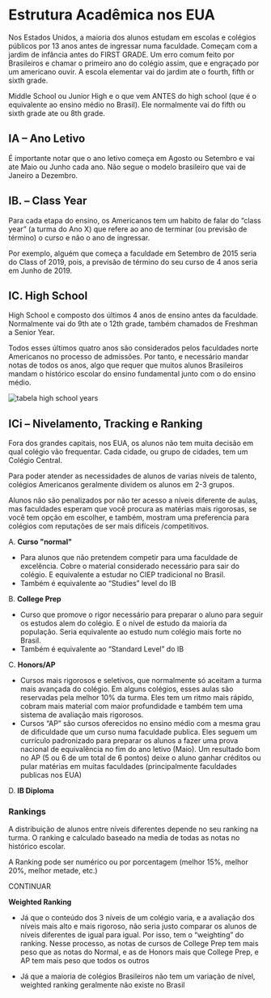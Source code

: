 # Estrutura Acadêmica nos EUA
 
Nos Estados Unidos, a maioria dos alunos estudam em escolas e colégios públicos por 13 anos antes de ingressar numa faculdade.  Começam com a jardim de infância antes do FIRST GRADE.  Um erro comum feito por Brasileiros e chamar o primeiro ano do colégio assim, que e engraçado por um americano ouvir.  A escola elementar vai do jardim ate o fourth, fifth or sixth grade. 
 
 
Middle School ou Junior High e o que vem ANTES do high school (que é o equivalente ao ensino médio no Brasil). Ele normalmente vai do fifth ou sixth grade ate ou 8th grade.
 
## IA – Ano Letivo

É importante notar que o ano letivo começa em Agosto ou Setembro e vai ate Maio ou Junho cada ano. Não segue o modelo brasileiro que vai de Janeiro a Dezembro.
 
## IB. – Class Year

Para cada etapa do ensino, os Americanos tem um habito de falar do “class year” (a turma do Ano X) que refere ao ano de terminar (ou previsão de término) o curso e não o ano de ingressar.
 
Por exemplo, alguém que começa a faculdade em Setembro de 2015 seria do Class of 2019, pois, a previsão de término do seu curso de 4 anos seria em Junho de 2019.
 
## IC. High School
 
High School e composto dos últimos 4 anos de ensino antes da faculdade. Normalmente vai do 9th ate o 12th grade, também chamados de Freshman a Senior Year.
 
Todos esses últimos quatro anos são considerados pelos faculdades norte Americanos no processo de admissões. Por tanto, e necessário mandar notas de todos os anos, algo que requer que muitos alunos Brasileiros mandam o histórico escolar do ensino fundamental junto com o do ensino médio.

![tabela high school years](http://i.imgur.com/TCXoGCH.png)

## ICi – Nivelamento, Tracking e Ranking

Fora dos grandes capitais, nos EUA, os alunos não tem muita decisão em qual colégio vão frequentar. Cada cidade, ou grupo de cidades, tem um Colégio Central.
 
Para poder atender as necessidades de alunos de varias níveis de talento, colégios Americanos geralmente dividem os alunos em 2-3 grupos.

Alunos não são penalizados por não ter acesso a níveis diferente de aulas, mas faculdades esperam que você procura as matérias mais rigorosas, se você tem opção em escolher, e também, mostram uma preferencia para colégios com reputações de ser mais difíceis /competitivos.

A. **Curso "normal"**
- Para alunos que não pretendem competir para uma faculdade de excelência.  Cobre o material considerado necessário para sair do colégio. E equivalente a estudar no CIEP tradicional no Brasil.
- Também é equivalente ao “Studies” level do IB

B. **College Prep**
- Curso que promove o rigor necessário para preparar o aluno para seguir os estudos alem do colégio.  E o nível de estudo da maioria da população.  Seria equivalente ao estudo num colégio mais forte no Brasil.
- Também é equivalente ao “Standard Level” do IB

C. **Honors/AP**
- Cursos mais rigorosos e seletivos, que normalmente só aceitam a turma mais avançada do colégio.  Em alguns colégios, esses aulas são reservadas pela melhor 10% da turma.  Eles tem um ritmo mais rápido, cobram mais material com maior profundidade e também tem uma sistema de avaliação mais rigorosos.
- Cursos “AP” são cursos oferecidos no ensino médio com a mesma grau de dificuldade que um curso numa faculdade publica.  Eles seguem um currículo padronizado para preparar os alunos a fazer uma prova nacional de equivalência no fim do ano letivo (Maio). Um resultado bom no AP (5 ou 6 de um total de 6 pontos) deixe o aluno ganhar créditos ou pular matérias em muitas faculdades (principalmente faculdades publicas nos EUA)

D. **IB Diploma**

### **Rankings**

A distribuição de alunos entre níveis diferentes depende no seu ranking na turma.  O ranking e calculado baseado na media de todas as notas no histórico escolar.
 
A Ranking pode ser numérico ou por porcentagem (melhor 15%, melhor 20%, melhor metade, etc.)

CONTINUAR
 
**Weighted Ranking**
- Já que o conteúdo dos 3 níveis de um colégio varia, e a avaliação dos níveis mais alto e mais rigoroso, não seria justo comparar os alunos de níveis diferentes de igual para igual.  Por isso, tem o “weighting” do ranking.  Nesse processo, as notas de cursos de College Prep tem mais peso que as notas do Normal, e as de Honors mais que College Prep, e AP tem mais peso que todos os outros
 
- Já que a maioria de colégios Brasileiros não tem um variação de nível, weighted ranking geralmente não existe no Brasil
